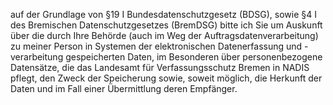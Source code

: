 auf der Grundlage von §19 I Bundesdatenschutzgesetz (BDSG), sowie
§4 I des Bremischen Datenschutzgesetzes (BremDSG) bitte ich Sie um Auskunft über
die durch Ihre Behörde (auch im Weg der Auftragsdatenverarbeitung) zu meiner Person
in Systemen der elektronischen Datenerfassung und -verarbeitung gespeicherten Daten,
im Besonderen über personenbezogene Datensätze, die das Landesamt für Verfassungsschutz
Bremen in NADIS pflegt, den Zweck der Speicherung sowie, soweit möglich, die Herkunft
der Daten und im Fall einer Übermittlung deren Empfänger.
